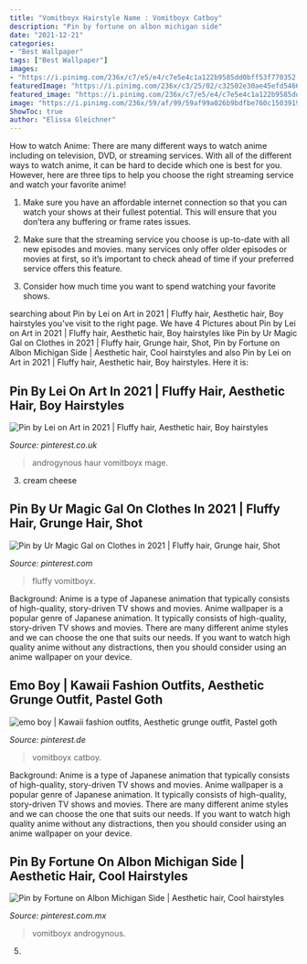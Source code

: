 ```yaml
---
title: "Vomitboyx Hairstyle Name : Vomitboyx Catboy"
description: "Pin by fortune on albon michigan side"
date: "2021-12-21"
categories:
- "Best Wallpaper"
tags: ["Best Wallpaper"]
images:
- "https://i.pinimg.com/236x/c7/e5/e4/c7e5e4c1a122b9585dd0bff53f770352.jpg?nii=t"
featuredImage: "https://i.pinimg.com/236x/c3/25/02/c32502e30ae45efd5466f630282d034e.jpg?nii=t"
featured_image: "https://i.pinimg.com/236x/c7/e5/e4/c7e5e4c1a122b9585dd0bff53f770352.jpg?nii=t"
image: "https://i.pinimg.com/236x/59/af/99/59af99a026b9bdfbe760c15039198418.jpg?nii=t"
ShowToc: true
author: "Elissa Gleichner"
---
```



How to watch Anime: There are many different ways to watch anime including on television, DVD, or streaming services.
With all of the different ways to watch anime, it can be hard to decide which one is best for you. However, here are three tips to help you choose the right streaming service and watch your favorite anime!
1. Make sure you have an affordable internet connection so that you can watch your shows at their fullest potential. This will ensure that you don’tera any buffering or frame rates issues.

2. Make sure that the streaming service you choose is up-to-date with all new episodes and movies. many services only offer older episodes or movies at first, so it’s important to check ahead of time if your preferred service offers this feature.

3. Consider how much time you want to spend watching your favorite shows.

	

		
searching about Pin by Lei on Art in 2021 | Fluffy hair, Aesthetic hair, Boy hairstyles you've visit to the right page. We have 4 Pictures about Pin by Lei on Art in 2021 | Fluffy hair, Aesthetic hair, Boy hairstyles like Pin by Ur Magic Gal on Clothes in 2021 | Fluffy hair, Grunge hair, Shot, Pin by Fortune on Albon Michigan Side | Aesthetic hair, Cool hairstyles and also Pin by Lei on Art in 2021 | Fluffy hair, Aesthetic hair, Boy hairstyles. Here it is:
		
    
## Pin By Lei On Art In 2021 | Fluffy Hair, Aesthetic Hair, Boy Hairstyles

<img loading=lazy src="https://i.pinimg.com/236x/59/af/99/59af99a026b9bdfbe760c15039198418.jpg?nii=t" onerror="this.onerror=null;this.src='https://tse2.mm.bing.net/th?id=OIP.xbqMshDhpTiZBrWkrfq2FgAAAA&amp;pid=15.1';" alt="Pin by Lei on Art in 2021 | Fluffy hair, Aesthetic hair, Boy hairstyles">

_Source: pinterest.co.uk_

>androgynous haur vomitboyx mage. 

	

3. cream cheese 

    
## Pin By Ur Magic Gal On Clothes In 2021 | Fluffy Hair, Grunge Hair, Shot

<img loading=lazy src="https://i.pinimg.com/236x/c3/25/02/c32502e30ae45efd5466f630282d034e.jpg?nii=t" onerror="this.onerror=null;this.src='https://tse1.mm.bing.net/th?id=OIP.z_0HYrwG29hNzsxw0dXXIwAAAA&amp;pid=15.1';" alt="Pin by Ur Magic Gal on Clothes in 2021 | Fluffy hair, Grunge hair, Shot">

_Source: pinterest.com_

>fluffy vomitboyx. 

	

Background: Anime is a type of Japanese animation that typically consists of high-quality, story-driven TV shows and movies.
Anime wallpaper is a popular genre of Japanese animation. It typically consists of high-quality, story-driven TV shows and movies. There are many different anime styles and we can choose the one that suits our needs. If you want to watch high quality anime without any distractions, then you should consider using an anime wallpaper on your device.

    
## Emo Boy | Kawaii Fashion Outfits, Aesthetic Grunge Outfit, Pastel Goth

<img loading=lazy src="https://i.pinimg.com/236x/c7/e5/e4/c7e5e4c1a122b9585dd0bff53f770352.jpg?nii=t" onerror="this.onerror=null;this.src='https://tse4.mm.bing.net/th?id=OIP.FYey1AVJwnRWiqCEeWSDDQAAAA&amp;pid=15.1';" alt="emo boy | Kawaii fashion outfits, Aesthetic grunge outfit, Pastel goth">

_Source: pinterest.de_

>vomitboyx catboy. 

	

Background: Anime is a type of Japanese animation that typically consists of high-quality, story-driven TV shows and movies.
Anime wallpaper is a popular genre of Japanese animation. It typically consists of high-quality, story-driven TV shows and movies. There are many different anime styles and we can choose the one that suits our needs. If you want to watch high quality anime without any distractions, then you should consider using an anime wallpaper on your device.

    
## Pin By Fortune On Albon Michigan Side | Aesthetic Hair, Cool Hairstyles

<img loading=lazy src="https://i.pinimg.com/236x/8b/6b/b4/8b6bb4cc8ccced024e0917adaab903fe.jpg?nii=t" onerror="this.onerror=null;this.src='https://tse1.mm.bing.net/th?id=OIP.TVMtzP4KL0yI5_ryDbXy5wAAAA&amp;pid=15.1';" alt="Pin by Fortune on Albon Michigan Side | Aesthetic hair, Cool hairstyles">

_Source: pinterest.com.mx_

>vomitboyx androgynous. 

	

5.

